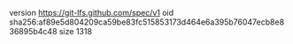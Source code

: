 version https://git-lfs.github.com/spec/v1
oid sha256:af89e5d804209ca59be83fc515853173d464e6a395b76047ecb8e836895b4c48
size 1318
